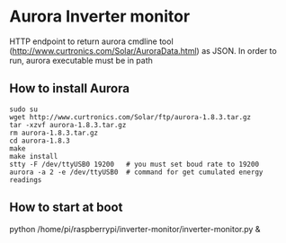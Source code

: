 # Aurora Inverter monitor

HTTP endpoint to return aurora cmdline tool (http://www.curtronics.com/Solar/AuroraData.html) as JSON. In order to run, aurora executable must be in path

## How to install Aurora

````
sudo su
wget http://www.curtronics.com/Solar/ftp/aurora-1.8.3.tar.gz
tar -xzvf aurora-1.8.3.tar.gz
rm aurora-1.8.3.tar.gz
cd aurora-1.8.3
make
make install
stty -F /dev/ttyUSB0 19200   # you must set boud rate to 19200
aurora -a 2 -e /dev/ttyUSB0  # command for get cumulated energy readings
````

## How to start at boot

python /home/pi/raspberrypi/inverter-monitor/inverter-monitor.py &
